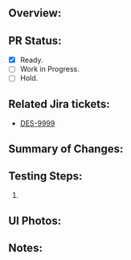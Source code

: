 ## Overview: ##

## PR Status: ##

* [X] Ready.
* [ ] Work in Progress.
* [ ] Hold.

## Related Jira tickets: ##

* [DES-9999](https://jira.tacc.utexas.edu/browse/DES-9999)

## Summary of Changes: ##

## Testing Steps: ##
1. 

## UI Photos:

## Notes: ##
